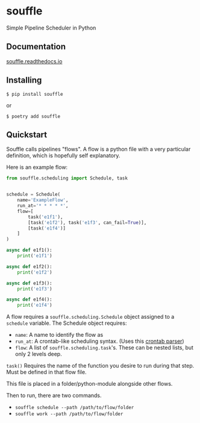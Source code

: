 # souffle
Simple Pipeline Scheduler in Python

## Documentation

[souffle.readthedocs.io](https://souffle.readthedocs.io)

## Installing
    $ pip install souffle

or

    $ poetry add souffle

## Quickstart
Souffle calls pipelines "flows". A flow is a python file with a very particular definition, which is hopefully self explanatory.

Here is an example flow:

```python
from souffle.scheduling import Schedule, task


schedule = Schedule(
    name='ExampleFlow',
    run_at='* * * * *',
    flow=[
        task('e1f1'),
        [task('e1f2'), task('e1f3', can_fail=True)],
        [task('e1f4')]
    ]
)

async def e1f1():
    print('e1f1')

async def e1f2():
    print('e1f2')

async def e1f3():
    print('e1f3')

async def e1f4():
    print('e1f4')
```

A flow requires a `souffle.scheduling.Schedule` object assigned to a `schedule` variable. The Schedule object requires:
 - `name`: A name to identify the flow as
 - `run_at`: A crontab-like scheduling syntax. (Uses this [crontab parser](https://github.com/josiahcarlson/parse-crontab))
 - `flow`: A list of `souffle.scheduling.task`'s. These can be nested lists, but only 2 levels deep.

`task()` Requires the name of the function you desire to run during that step. Must be defined in that flow file.

This file is placed in a folder/python-module alongside other flows.

Then to run, there are two commands.
 - `souffle schedule --path /path/to/flow/folder`
 - `souffle work --path /path/to/flow/folder`
